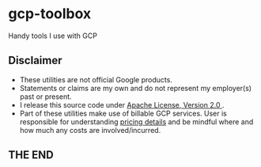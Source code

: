 # gcp-toolbox
 Handy tools I use with GCP
## Disclaimer

- These utilities are not official Google products.
- Statements or claims are my own and do not represent my employer(s) past or present.
- I release this source code under [Apache License, Version 2.0 ](http://www.apache.org/licenses/LICENSE-2.0).
- Part of these utilities make use of billable GCP services. User is responsible for understanding  [pricing details](https://cloud.google.com/pricing/) and be mindful where and how much any costs are involved/incurred.

## THE END

